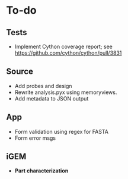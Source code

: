 # To-do

## Tests
- Implement Cython coverage report; see https://github.com/cython/cython/pull/3831

## Source
- Add probes and design
- Rewrite analysis.pyx using memoryviews.
- Add metadata to JSON output

## App
- Form validation using regex for FASTA
- Form error msgs

## iGEM
- **Part characterization**
